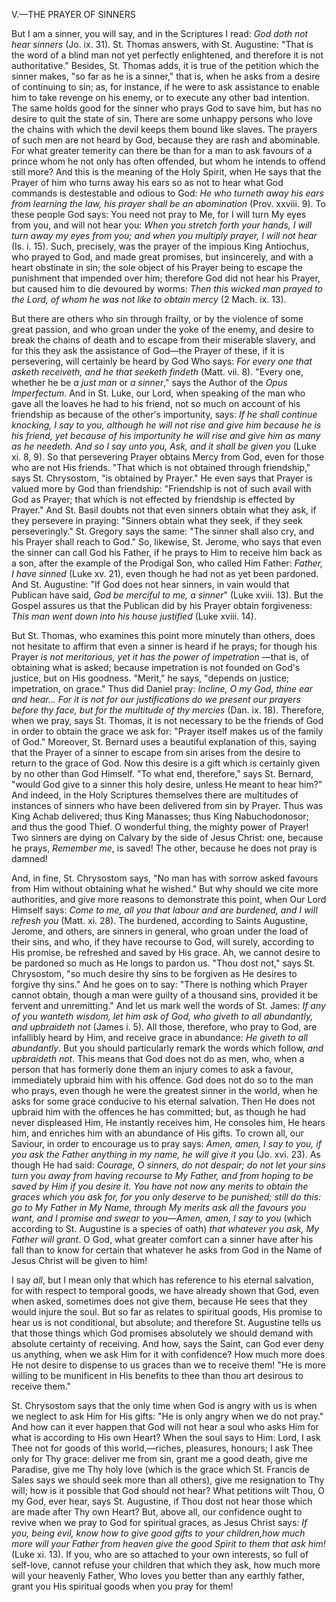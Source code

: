 
V.—THE PRAYER OF SINNERS

But I am a sinner, you will say, and in the Scriptures I read: *God doth not hear sinners* (Jo. ix. 31). St. Thomas answers, with St. Augustine: \"That is the word of a blind man not yet perfectly enlightened, and therefore it is not authoritative.\" Besides, St. Thomas adds, it is true of the petition which the sinner makes, \"so far as he is a sinner,\" that is, when he asks from a desire of continuing to sin; as, for instance, if he were to ask assistance to enable him to take revenge on his enemy, or to execute any other bad intention. The same holds good for the sinner who prays God to save him, but has no desire to quit the state of sin. There are some unhappy persons who love the chains with which the devil keeps them bound like slaves. The prayers of such men are not heard by God, because they are rash and abominable. For what greater temerity can there be than for a man to ask favours of a prince whom he not only has often offended, but whom he intends to offend still more? And this is the meaning of the Holy Spirit, when He says that the Prayer of him who turns away his ears so as not to hear what God commands is destestable and odious to God: *He who turneth away his ears from learning the law, his prayer shall be an abomination* (Prov. xxviii. 9). To these people God says: You need not pray to Me, for I will turn My eyes from you, and will not hear you: *When you stretch forth your hands, I will turn away my eyes from you; and when you multiply prayer, I will not hear* (Is. i. 15). Such, precisely, was the prayer of the impious King Antiochus, who prayed to God, and made great promises, but insincerely, and with a heart obstinate in sin; the sole object of his Prayer being to escape the punishment that impended over him; therefore God did not hear his Prayer, but caused him to die devoured by worms: *Then this wicked man prayed to the Lord, of whom he was not like to obtain mercy* (2 Mach. ix. 13).

But there are others who sin through frailty, or by the violence of some great passion, and who groan under the yoke of the enemy, and desire to break the chains of death and to escape from their miserable slavery, and for this they ask the assistance of God—the Prayer of these, if it is persevering, will certainly be heard by God Who says: *For every one that asketh receiveth, and he that seeketh findeth* (Matt. vii. 8). \"Every one, whether he be *a just man* or *a sinner*,\" says the Author of the *Opus Imperfectum*. And in St. Luke, our Lord, when speaking of the man who gave all the loaves he had to his friend, not so much on account of his friendship as because of the other\'s importunity, says: *If he shall continue knocking, I say to you, although he will not rise and give him because he is his friend, yet because of his importunity he will rise and give him as many as he needeth. And so I say unto you, Ask, and it shall be given you* (Luke xi. 8, 9). So that persevering Prayer obtains Mercy from God, even for those who are not His friends. \"That which is not obtained through friendship,\" says St. Chrysostom, \"is obtained by Prayer.\" He even says that Prayer is valued more by God than friendship: \"Friendship is not of such avail with God as Prayer; that which is not effected by friendship is effected by Prayer.\" And St. Basil doubts not that even sinners obtain what they ask, if they persevere in praying: \"Sinners obtain what they seek, if they seek perseveringly.\" St. Gregory says the same: \"The sinner shall also cry, and his Prayer shall reach to God.\" So, likewise, St. Jerome, who says that even the sinner can call God his Father, if he prays to Him to receive him back as a son, after the example of the Prodigal Son, who called Him Father: *Father, I have sinned* (Luke xv. 21), even though he had not as yet been pardoned. And St. Augustine: \"If God does not hear sinners, in vain would that Publican have said, *God be merciful to me, a sinner*\" (Luke xviii. 13). But the Gospel assures us that the Publican did by his Prayer obtain forgiveness: *This man went down into his house justified* (Luke xviii. 14).

But St. Thomas, who examines this point more minutely than others, does not hesitate to affirm that even a sinner is heard if he prays; for though his Prayer *is not meritorious, yet it has the power of impetration* —that is, of obtaining what is asked; because impetration is not founded on God\'s justice, but on His goodness. \"Merit,\" he says, \"depends on justice; impetration, on grace.\" Thus did Daniel pray: *Incline, O my God, thine ear and hear... For it is not for our justifications do we present our prayers before thy face, but for the multitude of thy mercies* (Dan. ix. 18). Therefore, when we pray, says St. Thomas, it is not necessary to be the friends of God in order to obtain the grace we ask for: \"Prayer itself makes us of the family of God.\" Moreover, St. Bernard uses a beautiful explanation of this, saying that the Prayer of a sinner to escape from sin arises from the desire to return to the grace of God. Now this desire is a gift which is certainly given by no other than God Himself. \"To what end, therefore,\" says St. Bernard, \"would God give to a sinner this holy desire, unless He meant to hear him?\" And indeed, in the Holy Scriptures themselves there are multitudes of instances of sinners who have been delivered from sin by Prayer. Thus was King Achab delivered; thus King Manasses; thus King Nabuchodonosor; and thus the good Thief. O wonderful thing, the mighty power of Prayer! Two sinners are dying on Calvary by the side of Jesus Christ: one, because he prays, *Remember me*, is saved! The other, because he does not pray is damned!

And, in fine, St. Chrysostom says, \"No man has with sorrow asked favours from Him without obtaining what he wished.\" But why should we cite more authorities, and give more reasons to demonstrate this point, when Our Lord Himself says: *Come to me, all you that labour and are burdened, and I will refresh you* (Matt. xi. 28). The burdened, according to Saints Augustine, Jerome, and others, are sinners in general, who groan under the load of their sins, and who, if they have recourse to God, will surely, according to His promise, be refreshed and saved by His grace. Ah, we cannot desire to be pardoned so much as He longs to pardon us. \"Thou dost not,\" says St. Chrysostom, \"so much desire thy sins to be forgiven as He desires to forgive thy sins.\" And he goes on to say: \"There is nothing which Prayer cannot obtain, though a man were guilty of a thousand sins, provided it be fervent and unremitting.\" And let us mark well the words of St. James: *If any of you wanteth wisdom, let him ask of God, who giveth to all abundantly, and upbraideth not* (James i. 5). All those, therefore, who pray to God, are infallibly heard by Him, and receive grace in abundance: *He giveth to all abundantly*. But you should particularly remark the words which follow, *and upbraideth not*. This means that God does not do as men, who, when a person that has formerly done them an injury comes to ask a favour, immediately upbraid him with his offence. God does not do so to the man who prays, even though he were the greatest sinner in the world, when he asks for some grace conducive to his eternal salvation. Then He does not upbraid him with the offences he has committed; but, as though he had never displeased Him, He instantly receives him, He consoles him, He hears him, and enriches him with an abundance of His gifts. To crown all, our Saviour, in order to encourage us to pray says: *Amen, amen, I say to you, if you ask the Father anything in my name, he will give it you* (Jo. xvi. 23). As though He had said: *Courage, O sinners, do not despair; do not let your sins turn you away from having recourse to My Father, and from hoping to be saved by Him if you desire it. You have not now any merits to obtain the graces which you ask for, for you only deserve to be punished; still do this: go to My Father in My Name, through My merits ask all the favours you want, and I promise and swear to you—Amen, amen, I say to you* (which according to St. Augustine is a species of oath) *that whatever you ask, My Father will grant*. O God, what greater comfort can a sinner have after his fall than to know for certain that whatever he asks from God in the Name of Jesus Christ will be given to him!

I say *all*, but I mean only that which has reference to his eternal salvation, for with respect to temporal goods, we have already shown that God, even when asked, sometimes does not give them, because He sees that they would injure the soul. But so far as relates to spiritual goods, His promise to hear us is not conditional, but absolute; and therefore St. Augustine tells us that those things which God promises absolutely we should demand with absolute certainty of receiving. And how, says the Saint, can God ever deny us anything, when we ask Him for it with confidence? How much more does He not desire to dispense to us graces than we to receive them! \"He is more willing to be munificent in His benefits to thee than thou art desirous to receive them.\"

St. Chrysostom says that the only time when God is angry with us is when we neglect to ask Him for His gifts: \"He is only angry when we do not pray.\" And how can it ever happen that God will not hear a soul who asks Him for what is according to His own Heart? When the soul says to Him: Lord, I ask Thee not for goods of this world,—riches, pleasures, honours; I ask Thee only for Thy grace: deliver me from sin, grant me a good death, give me Paradise, give me Thy holy love (which is the grace which St. Francis de Sales says we should seek more than all others), give me resignation to Thy will; how is it possible that God should not hear? What petitions wilt Thou, O my God, ever hear, says St. Augustine, if Thou dost not hear those which are made after Thy own Heart? But, above all, our confidence ought to revive when we pray to God for spiritual graces, as Jesus Christ says: *If you, being evil, know how to give good gifts to your children,how much more will your Father from heaven give the good Spirit to them that ask him!* (Luke xi. 13). If you, who are so attached to your own interests, so full of self-love, cannot refuse your children that which they ask, how much more will your heavenly Father, Who loves you better than any earthly father, grant you His spiritual goods when you pray for them!

